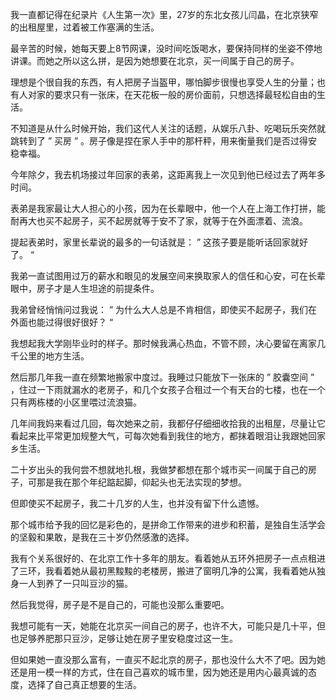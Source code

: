 我一直都记得在纪录片《人生第一次》里，27岁的东北女孩儿闫晶，在北京狭窄的出租屋里，过着被工作塞满的生活。

最辛苦的时候，她每天要上8节网课，没时间吃饭喝水，要保持同样的坐姿不停地讲课。而她之所以这么拼，是因为她想要在北京，买一间属于自己的房子。

理想是个很自我的东西，有人把房子当盔甲，哪怕脚步很慢也享受人生的分量；也有人对家的要求只有一张床，在天花板一般的房价面前，只想选择最轻松自由的生活。

不知道是从什么时候开始，我们这代人关注的话题，从娱乐八卦、吃喝玩乐突然就跳转到了 ” 买房 ” 。房子像是捏在家人手中的那杆秤，用来衡量我们是否过得安稳幸福。

今年除夕，我去机场接过年回家的表弟，这距离我上一次见到他已经过去了两年多时间。

表弟是我家最让大人担心的小孩，因为在长辈眼中，他一个人在上海工作打拼，能耐再大也买不起房子，买不起房就等于安不了家，就等于在外面漂着、流浪。

提起表弟时，家里长辈说的最多的一句话就是： ” 这孩子要是能听话回家就好了。 “

我弟一直试图用过万的薪水和眼见的发展空间来换取家人的信任和心安，可在长辈眼中，房子才是人生坦途的前提条件。

我弟曾经悄悄问过我说： ” 为什么大人总是不肯相信，即使买不起房子，我们在外面也能过得很好很好？ “

我想起我大学刚毕业时的样子。那时候我满心热血，不管不顾，决心要留在离家几千公里的地方生活。

然后那几年我一直在频繁地搬家中度过。我睡过只能放下一张床的 ” 胶囊空间 ” ，住过一下雨就漏水的老房子，和几个女孩子合租过一个有天台的七楼，也在一个只有两栋楼的小区里喂过流浪猫。

几年间我妈来看过几回，每次她来之前，我都仔仔细细收拾我的出租屋，尽量让它看起来比平常更加规整大气，可每次她看到我住的地方，都抹着眼泪让我跟她回家乡生活。

二十岁出头的我何尝不想就地扎根，我做梦都想在那个城市买一间属于自己的房子，可那是我在那个年纪踮起脚，仰起头也无法实现的梦想。

但即使买不起房子，我二十几岁的人生，也并没有留下什么遗憾。

那个城市给予我的回忆是彩色的，是拼命工作带来的进步和积蓄，是独自生活学会的坚毅和果敢，是我在三十岁仍然感激的选择。

我有个关系很好的、在北京工作十多年的朋友。看着她从五环外把房子一点点租进了三环，我看着她从最初黑黢黢的老楼房，搬进了窗明几净的公寓，我看着她从独身一人到养了一只叫豆沙的猫。

然后我觉得，房子是不是自己的，可能也没那么重要吧。

我想可能有一天，她能在北京买一间自己的房子，也许不大，可能只是几十平，但也足够养肥那只豆沙，足够让她在房子里安稳度过这一生。

但如果她一直没那么富有，一直买不起北京的房子，那也没什么大不了吧。因为她还是用一模一样的方式，住在自己喜欢的城市里，因为她还是用内心最真诚的态度，选择了自己真正想要的生活。